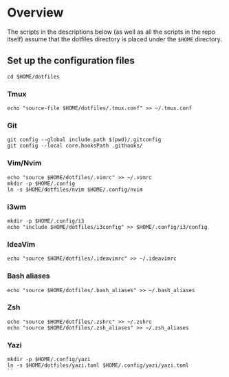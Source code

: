 # Overview

The scripts in the descriptions below (as well as all the scripts in the repo
itself) assume that the dotfiles directory is placed under the `$HOME`
directory.

## Set up the configuration files

```
cd $HOME/dotfiles
```

### Tmux 

```
echo "source-file $HOME/dotfiles/.tmux.conf" >> ~/.tmux.conf
```

### Git

```
git config --global include.path $(pwd)/.gitconfig
git config --local core.hooksPath .githooks/
```

### Vim/Nvim

```
echo "source $HOME/dotfiles/.vimrc" >> ~/.vimrc
mkdir -p $HOME/.config
ln -s $HOME/dotfiles/nvim $HOME/.config/nvim
```

### i3wm

```
mkdir -p $HOME/.config/i3
echo "include $HOME/dotfiles/i3config" >> $HOME/.config/i3/config
```

### IdeaVim

```
echo "source $HOME/dotfiles/.ideavimrc" >> ~/.ideavimrc
```

### Bash aliases

```
echo "source $HOME/dotfiles/.bash_aliases" >> ~/.bash_aliases
```

### Zsh

```
echo "source $HOME/dotfiles/.zshrc" >> ~/.zshrc
echo "source $HOME/dotfiles/.zsh_aliases" >> ~/.zsh_aliases
```

### Yazi

```
mkdir -p $HOME/.config/yazi
ln -s $HOME/dotfiles/yazi.toml $HOME/.config/yazi/yazi.toml
``
